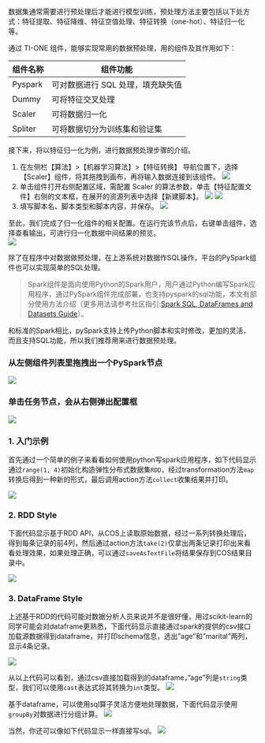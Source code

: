 数据集通常需要进行预处理后才能进行模型训练，预处理方法主要包括以下处方式：特征提取、特征降维、特征空值处理、特征转换（one-hot）、特征归一化等。

通过 TI-ONE 组件，能够实现常用的数据预处理，用的组件及其作用如下：

| 组件名称 | 组件功能                          |
| -------- | --------------------------------- |
| Pyspark  | 可对数据进行 SQL 处理，填充缺失值 |
| Dummy    | 可将特征交叉处理                  |
| Scaler   | 可将数据归一化                    |
| Spliter  | 可将数据切分为训练集和验证集      |

接下来，将以特征归一化为例，进行数据预处理步骤的介绍。

1. 在左侧栏【算法】>【机器学习算法】>【特征转换】 导航位置下，选择【Scaler】组件，将其拖拽到画布，再将输入数据连接到该组件。
   ![](https://main.qcloudimg.com/raw/a6fbfb50573a78b82c4d12b2babddf14.png)
2. 单击组件打开右侧配置区域，需配置 Scaler 的算法参数，单击【特征配置文件】右侧的文本框，在展开的资源列表中选择【新建脚本】。
   ![](https://main.qcloudimg.com/raw/11a11b16e72040d8bda0877c35e1c540.png)
   ![](https://main.qcloudimg.com/raw/ff1a449de0bbb2baef23715dcb667c1a.png)
3. 填写脚本名、脚本类型和脚本内容，并保存。
   ![](https://main.qcloudimg.com/raw/535454e6a7c4164900bc357597e7adb4.png)

至此，我们完成了归一化组件的相关配置。在运行完该节点后，右键单击组件，选择查看输出，可进行归一化数据中间结果的预览。   
![](https://main.qcloudimg.com/raw/3ed412999f811f26f99d02b22f54285e.png)




除了在程序中对数据做预处理，在上游系统对数据作SQL操作，平台的PySpark组件也可以实现简单的SQL处理。


> Spark组件是面向使用Python的Spark用户，用户通过Python编写Spark应用程序，通过PySpark组件完成部署，也支持pyspark的sql功能，本文有部分使用方法介绍（更多用法请参考社区指引:[Spark SQL, DataFrames and Datasets Guide](http://spark.apache.org/docs/latest/sql-programming-guide.html)）。

和标准的Spark相比，pySpark支持上传Python脚本和实时修改，更加的灵活，而且支持SQL功能，所以我们推荐用来进行数据预处理。

### **从左侧组件列表里拖拽出一个PySpark节点**


![](https://main.qcloudimg.com/raw/b3347ed7c805332139b03fd5f8edfb90.png)


### **单击任务节点，会从右侧弹出配置框**


![](https://main.qcloudimg.com/raw/bb1a61a1165ed1edb03015e86eac9161.png)

### 1. 入门示例

首先通过一个简单的例子来看看如何使用python写spark应用程序，如下代码显示通过`range(1, 4)`初始化构造弹性分布式数据集`RDD`，经过transformation方法`map`转换后得到一种新的形式，最后调用action方法`collect`收集结果并打印。

 ![](https://main.qcloudimg.com/raw/3692e0cab38f5b68d462c26f707f2eea.png)

### 2. RDD Style

下面代码显示基于RDD API，从COS上读取原始数据，经过一系列转换处理后，得到每条记录的前4列，然后通过action方法`take(2)`仅拿出两条记录打印出来看看处理效果，如果处理正确，可以通过`saveAsTextFile`将结果保存到COS结果目录中。

![](https://main.qcloudimg.com/raw/3692e0cab38f5b68d462c26f707f2eea.png)

### 3. DataFrame Style

上述基于RDD的代码可能对数据分析人员来说并不是很好懂，用过scikit-learn的同学可能会对dataframe更熟悉，下面代码显示直接通过spark的提供的csv接口加载源数据得到dataframe，并打印schema信息，选出”age”和”marital”两列，显示4条记录。

![](https://main.qcloudimg.com/raw/2bbefdaf984253359880c8b6558921bc.png)

从以上代码可以看到，通过csv直接加载得到的dataframe，”age”列是`string`类型，我们可以使用`cast`表达式将其转换为`int`类型。
![](https://main.qcloudimg.com/raw/4216b3940324163a70c7fe4c3bd73415.png)

基于dataframe，可以使用sql算子灵活方便地处理数据，下面代码显示使用`groupBy`对数据进行分组计算。
![](https://main.qcloudimg.com/raw/c83d93d8ce4c26e2e2092c95c4698eb2.png) 

当然，你还可以像如下代码显示一样直接写sql。 
![](https://main.qcloudimg.com/raw/2e71e389507e5420b4fa2ac3ea120bce.png) 
